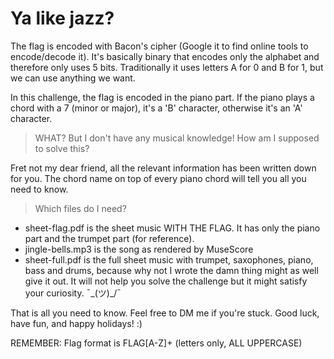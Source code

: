 # Ya like jazz?

The flag is encoded with Bacon's cipher (Google it to find online tools to encode/decode it).
It's basically binary that encodes only the alphabet and therefore only uses 5 bits.
Traditionally it uses letters A for 0 and B for 1, but we can use anything we want.

In this challenge, the flag is encoded in the piano part.
If the piano plays a chord with a 7 (minor or major), it's a 'B' character, otherwise it's an 'A' character.

> WHAT? But I don't have any musical knowledge! How am I supposed to solve this?

Fret not my dear friend, all the relevant information has been written down for you.
The chord name on top of every piano chord will tell you all you need to know.

> Which files do I need?

- sheet-flag.pdf is the sheet music WITH THE FLAG. It has only the piano part and the trumpet part (for reference).
- jingle-bells.mp3 is the song as rendered by MuseScore
- sheet-full.pdf is the full sheet music with trumpet, saxophones, piano, bass and drums, because why not I wrote the damn thing might as well give it out. It will not help you solve the challenge but it might satisfy your curiosity. ¯\_(ツ)_/¯

That is all you need to know. Feel free to DM me if you're stuck. Good luck, have fun, and happy holidays! :)

REMEMBER: Flag format is FLAG[A-Z]+ (letters only, ALL UPPERCASE)
